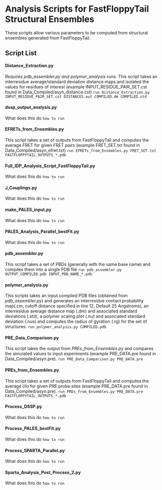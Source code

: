 # Analysis Scripts for FastFloppyTail Structural Ensembles
These scripts allow various parameters to be computed from structural ensembles generated from FastFloppyTail.

## Script List
 
#### Distance_Extraction.py
_Requires pdb_assembler.py and polymer_analysis runs._ This script takes an interresidue average/standard deviation distance maps and isolated the values
for residues of interest (example INPUT_RESIDUE_PAIR_SET.cst found in Data_Compiled/asyn_distance.cst)
```run Distance_Extraction.py INPUT_RESIDUE_PAIR_SET.cst DISTANCES.out COMPILED.dm COMPILED.std```

#### dssp_output_analysis.py
What does this do
```how to run```

#### EFRETs_from_Ensembles.py
This script takes a set of outputs from FastFloppyTail and computes the average FRET for given FRET pairs (example FRET_SET.txt found in Data_Compiled/asyn_efret.txt)
```run EFRETs_from_Ensembles.py FRET_SET.txt FASTFLOPPYTAIL_OUTPUTS_*.pdb```

#### Full_IDP_Analysis_Script_FastFloppyTail.py
What does this do
```how to run```

#### J_Couplings.py
What does this do
```how to run```

#### make_PALES_input.py
What does this do
```how to run```

#### PALES_Analysis_Parallel_bestFit.py
What does this do
```how to run```

#### pdb_assembler.py
This script takes a set of PBDs (generally with the same base name) and compiles them into a single PDB file
```run pdb_assembler.py OUTPUT_COMPILED.pdb INPUT_PDB_NAME_*.pdb```

#### polymer_analysis.py
This scripts takes an input compiled PDB files (obtained from _pdb_assembler.py_) and generates an interresidue contact probability map(.cm, cutoff distance specified in line 12, Default 25 Angstroms), 
an interresidue average distance map (.dm) and associated standard deviations (.std), a polymer scaling plot (.nu) and associated standard deviation (.nus) and computes the radius of gyration (.rg) for 
the set of structures.
```run polymer_analysis.py COMPILED.pdb```

#### PRE_Data_Comparison.py
This script takes the output from _PREs_from_Ensembles.py_ and compares the simulated values to input experiments (example PRE_DATA.pre found in Data_Compiled/asyn.pre).
```run PRE_Data_Comparison.py PRE_DATA.pre```

#### PREs_from_Ensembles.py
This script takes a set of outputs from FastFloppyTail and computes the average I/Io for given PRE probe sites (example PRE_DATA.pre found in Data_Compiled/asyn.pre).
```run PREs_from_Ensembles.py PRE_DATA.pre FASTFLOPPYTAIL_OUTPUTS_*.pdb```

#### Process_DSSP.py
What does this do
```how to run```

#### Process_PALES_bestFit.py
What does this do
```how to run```

#### Process_SPARTA_Parallel.py
What does this do
```how to run```

#### Sparta_Analysis_Post_Process_2.py
What does this do
```how to run```
